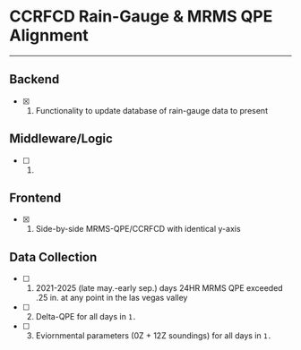 # CCRFCD Rain-Gauge & MRMS QPE Alignment
---

## Backend

- [x] 1. Functionality to update database of rain-gauge data to present

## Middleware/Logic

- [ ] 1. 

## Frontend

- [x] 1. Side-by-side MRMS-QPE/CCRFCD with identical y-axis

## Data Collection

- [ ] 1. 2021-2025 (late may.-early sep.) days 24HR MRMS QPE exceeded .25 in. at any point in the las vegas valley
- [ ] 2. Delta-QPE for all days in `1.`
- [ ] 3. Eviornmental parameters (0Z + 12Z soundings) for all days in `1.`